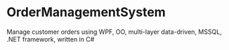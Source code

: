 # OrderManagementSystem
 Manage customer orders using WPF, OO, multi-layer data-driven, MSSQL, .NET framework, written in C#
